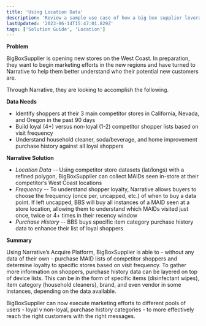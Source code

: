 ```yaml
---
title: 'Using Location Data'
description: 'Review a sample use case of how a big box supplier leveraged Narrative to buy location & purchase history data to determine competitor & loyal shoppers'
lastUpdated: '2023-06-14T15:47:01.829Z'
tags: ['Solution Guide', 'Location']
---
```

**Problem**

BigBoxSupplier is opening new stores on the West Coast. In preparation, they want to begin marketing efforts in the new regions and have turned to Narrative to help them better understand who their potential new customers are. 

Through Narrative, they are looking to accomplish the following.

**Data Needs**

*   Identify shoppers at their 3 main competitor stores in California, Nevada, and Oregon in the past 90 days
*   Build loyal (4+) versus non-loyal (1-2) competitor shopper lists based on visit frequency
*   Understand household cleaner, soda/beverage, and home improvement purchase history against all loyal shoppers

**Narrative Solution**

*   _Location Data_ -- Using competitor store datasets (lat/longs) with a refined polygon, BigBoxSupplier can collect MAIDs seen in-store at their competitor’s West Coast locations
*   _Frequency_ -- To understand shopper loyalty, Narrative allows buyers to choose the frequency (once per, uncapped, etc.) of when to buy a data point. If left uncapped, BBS will buy all instances of a MAID seen at a store location, allowing them to understand which MAIDs visited just once, twice or 4+ times in their recency window
*   _Purchase History --_ BBS buys specific item category purchase history data to enhance their list of loyal shoppers 

**Summary**

Using Narrative’s Acquire Platform, BigBoxSupplier is able to - without any data of their own - purchase MAID lists of competitor shoppers and determine loyalty to specific stores based on visit frequency. To gather more information on shoppers, purchase history data can be layered on top of device lists. This can be in the form of specific items (disinfectant wipes), item category (household cleaners), brand, and even vendor in some instances, depending on the data available. 

BigBoxSupplier can now execute marketing efforts to different pools of users - loyal v non-loyal, purchase history categories - to more effectively reach the right customers with the right messages.

